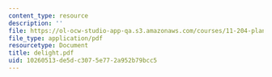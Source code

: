 ```yaml
---
content_type: resource
description: ''
file: https://ol-ocw-studio-app-qa.s3.amazonaws.com/courses/11-204-planning-communications-and-digital-media-fall-2004/10260513de5dc3075e772a952b79bcc5_delight.pdf
file_type: application/pdf
resourcetype: Document
title: delight.pdf
uid: 10260513-de5d-c307-5e77-2a952b79bcc5
---
```

